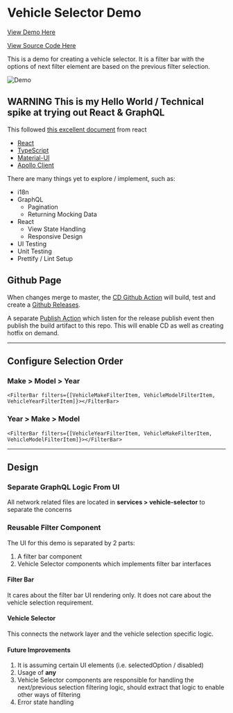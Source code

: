 # Vehicle Selector Demo

[View Demo Here](https://kaga.github.io/vehicle-selector-demo/react/build/)

[View Source Code Here](https://github.com/kaga/react-vehicle-selector)

This is a demo for creating a vehicle selector. It is a filter bar with the options of next
filter element are based on the previous filter selection.

![Demo](https://kaga.github.io/vehicle-selector-demo/asset/preview.gif)

## **WARNING** This is my **Hello World / Technical spike** at trying out React & GraphQL

This followed [this excellent document](https://reactjs.org/docs/thinking-in-react.html) from react

- [React](https://reactjs.org/)
- [TypeScript](https://www.typescriptlang.org/)
- [Material-UI](https://material-ui.com/)
- [Apollo Client](https://www.apollographql.com/docs/react/)

There are many things yet to explore / implement, such as:

- i18n
- GraphQL
  - Pagination
  - Returning Mocking Data
- React
  - View State Handling
  - Responsive Design
- UI Testing
- Unit Testing
- Prettify / Lint Setup

## Github Page

When changes merge to master, the [CD Github Action](https://github.com/kaga/react-vehicle-selector/blob/main/.github/workflows/continuous-deployment.yml)
will build, test and create a [Github Releases](https://github.com/kaga/react-vehicle-selector/releases).

A separate [Publish Action](https://github.com/kaga/react-vehicle-selector/blob/main/.github/workflows/publish.yml)
 which listen for the release publish event then publish the build artifact to this repo. This will enable CD as well as creating hotfix on demand.

---

## Configure Selection Order

### Make > Model > Year

```TSX
<FilterBar filters={[VehicleMakeFilterItem, VehicleModelFilterItem, VehicleYearFilterItem]}></FilterBar>
```

### Year > Make > Model

```TSX
<FilterBar filters={[VehicleYearFilterItem, VehicleMakeFilterItem, VehicleModelFilterItem]}></FilterBar>
```

---

## Design

### Separate GraphQL Logic From UI

All network related files are located in **services > vehicle-selector** to separate the concerns

### Reusable Filter Component

The UI for this demo is separated by 2 parts:

1. A filter bar component
1. Vehicle Selector components which implements filter bar interfaces

#### Filter Bar

It cares about the filter bar UI rendering only. It does not care about the vehicle selection requirement.

#### Vehicle Selector

This connects the network layer and the vehicle selection specific logic.

#### Future Improvements

1. It is assuming certain UI elements (i.e. selectedOption / disabled)
1. Usage of **any**
1. Vehicle Selector components are responsible for handling the next/previous selection filtering logic,
should extract that logic to enable other ways of filtering
1. Error state handling
